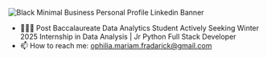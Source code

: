 ![Black Minimal Business Personal Profile Linkedin Banner](https://user-images.githubusercontent.com/76613993/200097145-a17b0a4a-12ce-47c8-b383-19d91b55145d.png)

- 👩🏼‍🎓 Post Baccalaureate Data Analytics Student Actively Seeking Winter 2025 Internship in Data Analysis | Jr Python Full Stack Developer
- 📫 How to reach me: ophilia.mariam.fradarick@gmail.com

